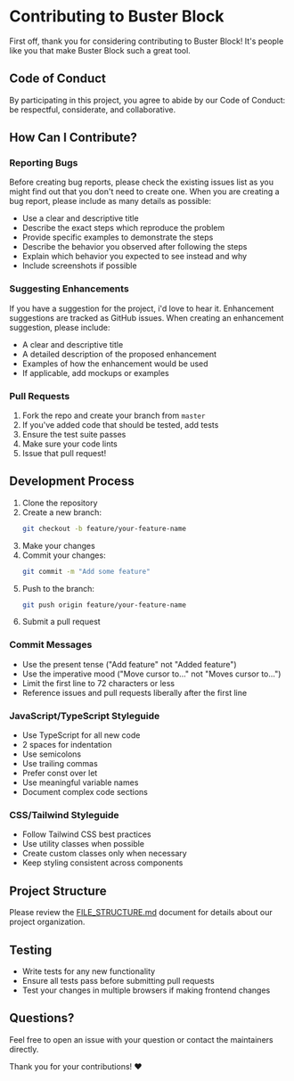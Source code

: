 # Contributing to Buster Block

First off, thank you for considering contributing to Buster Block! It's people like you that make Buster Block such a great tool.

## Code of Conduct

By participating in this project, you agree to abide by our Code of Conduct: be respectful, considerate, and collaborative.

## How Can I Contribute?

### Reporting Bugs

Before creating bug reports, please check the existing issues list as you might find out that you don't need to create one. When you are creating a bug report, please include as many details as possible:

* Use a clear and descriptive title
* Describe the exact steps which reproduce the problem
* Provide specific examples to demonstrate the steps
* Describe the behavior you observed after following the steps
* Explain which behavior you expected to see instead and why
* Include screenshots if possible

### Suggesting Enhancements

If you have a suggestion for the project, i'd love to hear it. Enhancement suggestions are tracked as GitHub issues. When creating an enhancement suggestion, please include:

* A clear and descriptive title
* A detailed description of the proposed enhancement
* Examples of how the enhancement would be used
* If applicable, add mockups or examples

### Pull Requests

1. Fork the repo and create your branch from `master`
2. If you've added code that should be tested, add tests
3. Ensure the test suite passes
4. Make sure your code lints
5. Issue that pull request!

## Development Process

1. Clone the repository
2. Create a new branch:
   ```bash
   git checkout -b feature/your-feature-name
   ```
3. Make your changes
4. Commit your changes:
   ```bash
   git commit -m "Add some feature"
   ```
5. Push to the branch:
   ```bash
   git push origin feature/your-feature-name
   ```
6. Submit a pull request

### Commit Messages

* Use the present tense ("Add feature" not "Added feature")
* Use the imperative mood ("Move cursor to..." not "Moves cursor to...")
* Limit the first line to 72 characters or less
* Reference issues and pull requests liberally after the first line

### JavaScript/TypeScript Styleguide

* Use TypeScript for all new code
* 2 spaces for indentation
* Use semicolons
* Use trailing commas
* Prefer const over let
* Use meaningful variable names
* Document complex code sections

### CSS/Tailwind Styleguide

* Follow Tailwind CSS best practices
* Use utility classes when possible
* Create custom classes only when necessary
* Keep styling consistent across components

## Project Structure

Please review the [FILE_STRUCTURE.md](docs/FILE_STRUCTURE.md) document for details about our project organization.

## Testing

* Write tests for any new functionality
* Ensure all tests pass before submitting pull requests
* Test your changes in multiple browsers if making frontend changes

## Questions?

Feel free to open an issue with your question or contact the maintainers directly.

Thank you for your contributions! ❤️